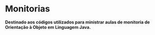 # Monitorias
**Destinado aos códigos utilizados para ministrar aulas de monitoria de Orientação à Objeto em Linguagem Java.**
